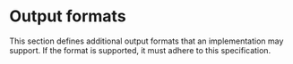# Output formats

This section defines additional output formats that an implementation may support.
If the format is supported, it must adhere to this specification.
